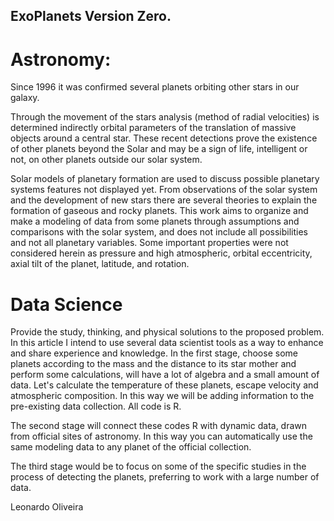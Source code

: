 ## ExoPlanets Version Zero.

# Astronomy:

Since 1996 it was confirmed several planets orbiting other stars in our galaxy.

Through the movement of the stars analysis (method of radial velocities) is determined indirectly orbital parameters of the translation of massive objects around a central star. These recent detections prove the existence of other planets beyond the Solar and may be a sign of life, intelligent or not, on other planets outside our solar system.

Solar models of planetary formation are used to discuss possible planetary systems features not displayed yet. From observations of the solar system and the development of new stars there are several theories to explain the formation of gaseous and rocky planets.
This work aims to organize and make a modeling of data from some planets through assumptions and comparisons with the solar system, and does not include all possibilities and not all planetary variables. Some important properties were not considered herein as pressure and high atmospheric, orbital eccentricity, axial tilt of the planet, latitude, and rotation.

# Data Science


Provide the study, thinking, and physical solutions to the proposed problem.
In this article I intend to use several data scientist tools as a way to enhance and share experience and knowledge.
In the first stage, choose some planets according to the mass and the distance to its star mother and perform some calculations, will have a lot of algebra and a small amount of data. Let's calculate the temperature of these planets, escape velocity and atmospheric composition. In this way we will be adding information to the pre-existing data collection.
All code is R.

The second stage will connect these codes R with dynamic data, drawn from official sites of astronomy. In this way you can automatically use the same modeling data to any planet of the official collection.

The third stage would be to focus on some of the specific studies in the process of detecting the planets, preferring to work with a large number of data.


Leonardo Oliveira
